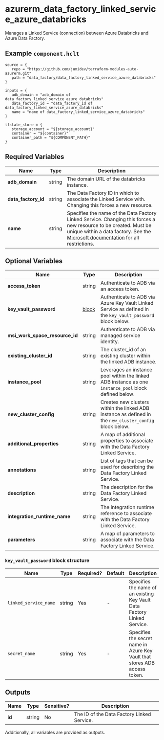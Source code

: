 # azurerm_data_factory_linked_service_azure_databricks

Manages a Linked Service (connection) between Azure Databricks and Azure Data Factory.

## Example `component.hclt`

```hcl
source = {
   repo = "https://github.com/jumidev/terraform-modules-auto-azurerm.git" 
   path = "data_factory/data_factory_linked_service_azure_databricks" 
}

inputs = {
   adb_domain = "adb_domain of data_factory_linked_service_azure_databricks" 
   data_factory_id = "data_factory_id of data_factory_linked_service_azure_databricks" 
   name = "name of data_factory_linked_service_azure_databricks" 
}

tfstate_store = {
   storage_account = "${storage_account}" 
   container = "${container}" 
   container_path = "${COMPONENT_PATH}" 
}

```

## Required Variables

| Name | Type |  Description |
| ---- | --------- |  ----------- |
| **adb_domain** | string |  The domain URL of the databricks instance. | 
| **data_factory_id** | string |  The Data Factory ID in which to associate the Linked Service with. Changing this forces a new resource. | 
| **name** | string |  Specifies the name of the Data Factory Linked Service. Changing this forces a new resource to be created. Must be unique within a data factory. See the [Microsoft documentation](https://docs.microsoft.com/azure/data-factory/naming-rules) for all restrictions. | 

## Optional Variables

| Name | Type |  Description |
| ---- | --------- |  ----------- |
| **access_token** | string |  Authenticate to ADB via an access token. | 
| **key_vault_password** | [block](#key_vault_password-block-structure) |  Authenticate to ADB via Azure Key Vault Linked Service as defined in the `key_vault_password` block below. | 
| **msi_work_space_resource_id** | string |  Authenticate to ADB via managed service identity. | 
| **existing_cluster_id** | string |  The cluster_id of an existing cluster within the linked ADB instance. | 
| **instance_pool** | string |  Leverages an instance pool within the linked ADB instance as one `instance_pool` block defined below. | 
| **new_cluster_config** | string |  Creates new clusters within the linked ADB instance as defined in the `new_cluster_config` block below. | 
| **additional_properties** | string |  A map of additional properties to associate with the Data Factory Linked Service. | 
| **annotations** | string |  List of tags that can be used for describing the Data Factory Linked Service. | 
| **description** | string |  The description for the Data Factory Linked Service. | 
| **integration_runtime_name** | string |  The integration runtime reference to associate with the Data Factory Linked Service. | 
| **parameters** | string |  A map of parameters to associate with the Data Factory Linked Service. | 

### `key_vault_password` block structure

| Name | Type | Required? | Default | Description |
| ---- | ---- | --------- | ------- | ----------- |
| `linked_service_name` | string | Yes | - | Specifies the name of an existing Key Vault Data Factory Linked Service. |
| `secret_name` | string | Yes | - | Specifies the secret name in Azure Key Vault that stores ADB access token. |



## Outputs

| Name | Type | Sensitive? | Description |
| ---- | ---- | --------- | --------- |
| **id** | string | No  | The ID of the Data Factory Linked Service. | 

Additionally, all variables are provided as outputs.
